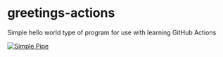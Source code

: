 # greetings-actions
Simple hello world type of program for use with learning GitHub Actions

[![Simple Pipe](https://github.com/alecdorenkamp/greetings-actions/actions/workflows/simple-pipe.yml/badge.svg?branch=main)](https://github.com/alecdorenkamp/greetings-actions/actions/workflows/simple-pipe.yml)
